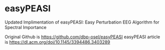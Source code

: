 # easyPEASI
Updated Implimentation of easyPEASI: Easy Perturbation EEG Algorithm for Spectral Importance 

Original Github is https://github.com/dbp-osel/easyPEASI
easyPEASI article is https://dl.acm.org/doi/10.1145/3394486.3403289
